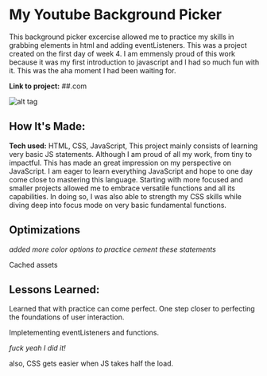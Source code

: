 # My Youtube Background Picker
This background picker excercise allowed me to practice my skills in grabbing elements in html and adding eventListeners. This was a project created on the first day of week 4. I am emmensly proud of this work because it was my first introduction to javascript and I had so much fun with it. This was the aha moment I had been waiting for.  

**Link to project:** ##.com

![alt tag](http://placecorgi.com/1200/650)

## How It's Made:

**Tech used:** HTML, CSS, JavaScript, 
This project mainly consists of learning very basic JS statements. 
Although I am proud of all my work, from tiny to impactful. This has made an great impression on my perspective on JavaScript. I am eager to learn everything JavaScript and hope to one day come close to mastering this language. 
Starting with more focused and smaller projects allowed me to embrace versatile functions and all its capabilities. In doing so, I was also able to strength my CSS skills while diving deep into focus mode on very basic fundamental functions.

## Optimizations
*added more color options to practice cement these statements*

Cached assets

## Lessons Learned:

Learned that with practice can come perfect. One step closer to perfecting the foundations of user interaction. 

Impletementing eventListeners and functions. 

*fuck yeah I did it!*

also, CSS gets easier when JS takes half the load. 